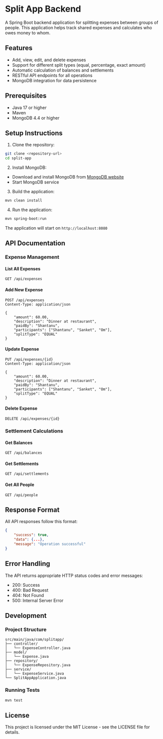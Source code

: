# Split App Backend

A Spring Boot backend application for splitting expenses between groups of people. This application helps track shared expenses and calculates who owes money to whom.

## Features

- Add, view, edit, and delete expenses
- Support for different split types (equal, percentage, exact amount)
- Automatic calculation of balances and settlements
- RESTful API endpoints for all operations
- MongoDB integration for data persistence

## Prerequisites

- Java 17 or higher
- Maven
- MongoDB 4.4 or higher

## Setup Instructions

1. Clone the repository:
```bash
git clone <repository-url>
cd split-app
```

2. Install MongoDB:
- Download and install MongoDB from [MongoDB website](https://www.mongodb.com/try/download/community)
- Start MongoDB service

3. Build the application:
```bash
mvn clean install
```

4. Run the application:
```bash
mvn spring-boot:run
```

The application will start on `http://localhost:8080`

## API Documentation

### Expense Management

#### List All Expenses
```
GET /api/expenses
```

#### Add New Expense
```
POST /api/expenses
Content-Type: application/json

{
    "amount": 60.00,
    "description": "Dinner at restaurant",
    "paidBy": "Shantanu",
    "participants": ["Shantanu", "Sanket", "Om"],
    "splitType": "EQUAL"
}
```

#### Update Expense
```
PUT /api/expenses/{id}
Content-Type: application/json

{
    "amount": 60.00,
    "description": "Dinner at restaurant",
    "paidBy": "Shantanu",
    "participants": ["Shantanu", "Sanket", "Om"],
    "splitType": "EQUAL"
}
```

#### Delete Expense
```
DELETE /api/expenses/{id}
```

### Settlement Calculations

#### Get Balances
```
GET /api/balances
```

#### Get Settlements
```
GET /api/settlements
```

#### Get All People
```
GET /api/people
```

## Response Format

All API responses follow this format:
```json
{
    "success": true,
    "data": {...},
    "message": "Operation successful"
}
```

## Error Handling

The API returns appropriate HTTP status codes and error messages:
- 200: Success
- 400: Bad Request
- 404: Not Found
- 500: Internal Server Error

## Development

### Project Structure
```
src/main/java/com/splitapp/
├── controller/
│   └── ExpenseController.java
├── model/
│   └── Expense.java
├── repository/
│   └── ExpenseRepository.java
├── service/
│   └── ExpenseService.java
└── SplitAppApplication.java
```

### Running Tests
```bash
mvn test
```

## License

This project is licensed under the MIT License - see the LICENSE file for details. 